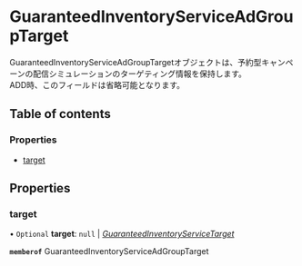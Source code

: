 # GuaranteedInventoryServiceAdGroupTarget


<div lang=\"ja\"> GuaranteedInventoryServiceAdGroupTargetオブジェクトは、予約型キャンペーンの配信シミュレーションのターゲティング情報を保持します。<br> ADD時、このフィールドは省略可能となります。 </div> 

## Table of contents

### Properties

- [target](guaranteedinventoryserviceadgrouptarget.md#target)

## Properties

### target

• `Optional` **target**: ``null`` \| [*GuaranteedInventoryServiceTarget*](guaranteedinventoryservicetarget.md)

**`memberof`** GuaranteedInventoryServiceAdGroupTarget
